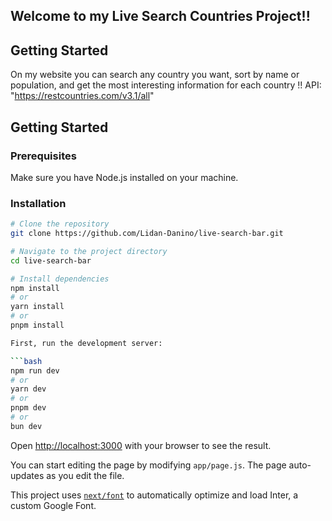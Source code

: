 ## Welcome to my Live Search Countries Project!!

## Getting Started

On my website you can search any country you want, sort by name or population, and get the most interesting information for each country !!
API: "https://restcountries.com/v3.1/all"

## Getting Started

### Prerequisites

Make sure you have Node.js installed on your machine.

### Installation

````bash
# Clone the repository
git clone https://github.com/Lidan-Danino/live-search-bar.git

# Navigate to the project directory
cd live-search-bar

# Install dependencies
npm install
# or
yarn install
# or
pnpm install

First, run the development server:

```bash
npm run dev
# or
yarn dev
# or
pnpm dev
# or
bun dev
````

Open [http://localhost:3000](http://localhost:3000) with your browser to see the result.

You can start editing the page by modifying `app/page.js`. The page auto-updates as you edit the file.

This project uses [`next/font`](https://nextjs.org/docs/basic-features/font-optimization) to automatically optimize and load Inter, a custom Google Font.
